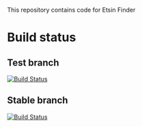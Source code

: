 This repository contains code for Etsin Finder

# Build status

## Test branch
[![Build Status](https://travis-ci.org/CSCfi/etsin-finder.svg?branch=test)](https://travis-ci.org/CSCfi/etsin-finder)

## Stable branch
[![Build Status](https://travis-ci.org/CSCfi/etsin-finder.svg?branch=stable)](https://travis-ci.org/CSCfi/etsin-finder)